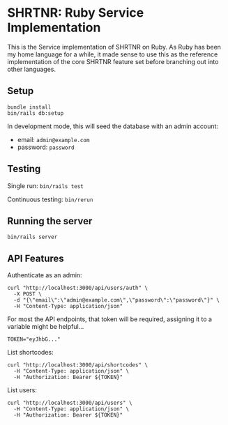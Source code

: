# SHRTNR: Ruby Service Implementation

This is the Service implementation of SHRTNR on Ruby. As Ruby has been my
home language for a while, it made sense to use this as the reference
implementation of the core SHRTNR feature set before branching out into other
languages.

## Setup

```
bundle install
bin/rails db:setup
```

In development mode, this will seed the database with an admin account:

* email: `admin@example.com`
* password: `password`

## Testing

Single run: `bin/rails test`

Continuous testing: `bin/rerun`

## Running the server

```
bin/rails server
```

## API Features

Authenticate as an admin:

```
curl "http://localhost:3000/api/users/auth" \
  -X POST \
  -d "{\"email\":\"admin@example.com\",\"password\":\"password\"}" \
  -H "Content-Type: application/json" 
```

For most the API endpoints, that token will be required, assigning it to a
variable might be helpful...

```
TOKEN="eyJhbG..."
```

List shortcodes:

```
curl "http://localhost:3000/api/shortcodes" \
  -H "Content-Type: application/json" \
  -H "Authorization: Bearer ${TOKEN}"
```

List users:

```
curl "http://localhost:3000/api/users" \
  -H "Content-Type: application/json" \
  -H "Authorization: Bearer ${TOKEN}"
```

